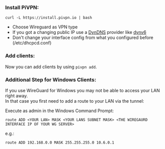 ### **Install PiVPN:**  
    curl -L https://install.pivpn.io | bash
 - Choose Wireguard as VPN type
 - If you got a changing public IP use a [DynDNS](https://wiki.archlinux.org/index.php/Dynamic_DNS) provider like [dynv6](https://dynv6.com/)
 - Don't change your interface config from what you configured before (/etc/dhcpcd.conf)

### **Add clients:**  

Now you can add clients by using `pivpn add`.

### **Additional Step for Windows Clients:**

If you use WireGuard for Windows you may not be able to access your LAN right away.  
In that case you first need to add a route to your LAN via the tunnel:

Execute as admin in the Windows Command Prompt:

    route ADD <YOUR LAN> MASK <YOUR LANS SUBNET MASK> <THE WIREGAURD INTERFACE IP OF YOUR WG SERVER>
    
e.g.:
    
    route ADD 192.168.0.0 MASK 255.255.255.0 10.6.0.1
